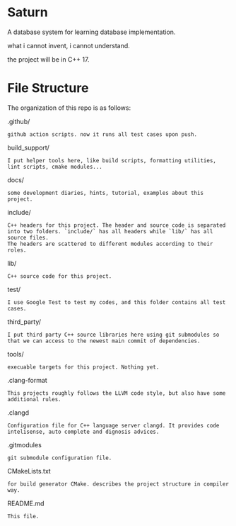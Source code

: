 # Saturn

A database system for learning database implementation.

what i cannot invent, i cannot understand.

the project will be in C++ 17.

# File Structure

The organization of this repo is as follows:

.github/

    github action scripts. now it runs all test cases upon push.

build_support/

    I put helper tools here, like build scripts, formatting utilities, lint scripts, cmake modules...

docs/

    some development diaries, hints, tutorial, examples about this project.

include/

    C++ headers for this project. The header and source code is separated into two folders. `include/` has all headers while `lib/` has all source files.
    The headers are scattered to different modules according to their roles.

lib/

    C++ source code for this project.

test/

    I use Google Test to test my codes, and this folder contains all test cases.

third_party/

    I put third party C++ source libraries here using git submodules so that we can access to the newest main commit of dependencies.

tools/

    execuable targets for this project. Nothing yet.

.clang-format

    This projects roughly follows the LLVM code style, but also have some additional rules.

.clangd

    Configuration file for C++ language server clangd. It provides code intelisense, auto complete and dignosis advices.

.gitmodules

    git submodule configuration file.

CMakeLists.txt

    for build generator CMake. describes the project structure in compiler way.

README.md

    This file.
